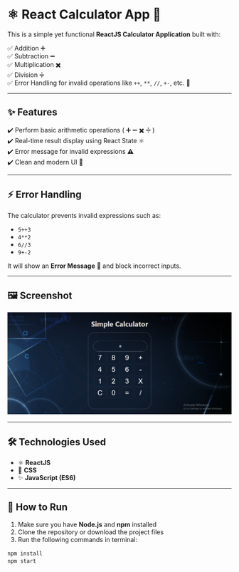 # ⚛️ React Calculator App 🧮

This is a simple yet functional **ReactJS Calculator Application** built with:

✅ Addition ➕  
✅ Subtraction ➖  
✅ Multiplication ✖️  
✅ Division ➗  
✅ Error Handling for invalid operations like `++`, `**`, `//`, `+-`, etc. 🚫  

---

## ✨ Features

✔️ Perform basic arithmetic operations ( ➕ ➖ ✖️ ➗ )  
✔️ Real-time result display using React State ⚛️  
✔️ Error message for invalid expressions ⚠️  
✔️ Clean and modern UI 🎨  

---

## ⚡ Error Handling

The calculator prevents invalid expressions such as:

- `5++3`  
- `4**2`  
- `6//3`  
- `9+-2`  

It will show an **Error Message** 🚫 and block incorrect inputs.  

---

## 🖼️ Screenshot

![Calculator Screenshot](./Calculator.png)

---

## 🛠️ Technologies Used

- ⚛️ **ReactJS**  
- 🎨 **CSS**  
- ✨ **JavaScript (ES6)**  

---

## 🚀 How to Run

1. Make sure you have **Node.js** and **npm** installed  
2. Clone the repository or download the project files  
3. Run the following commands in terminal:

```bash
npm install  
npm start  
